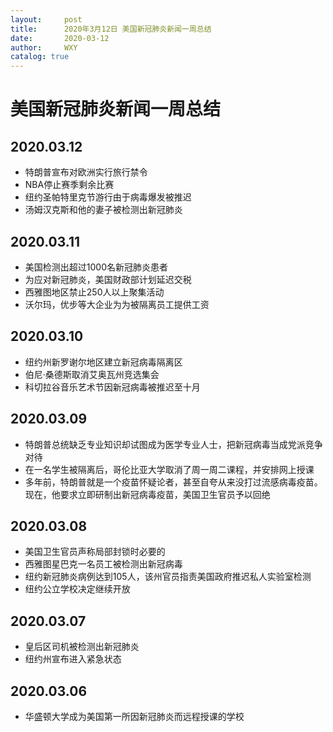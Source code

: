 ```yaml
---
layout:     post
title:      2020年3月12日 美国新冠肺炎新闻一周总结
date:       2020-03-12
author:     WXY
catalog: true
---
```


# 美国新冠肺炎新闻一周总结

## 2020.03.12  
* 特朗普宣布对欧洲实行旅行禁令
* NBA停止赛季剩余比赛
* 纽约圣帕特里克节游行由于病毒爆发被推迟
* 汤姆汉克斯和他的妻子被检测出新冠肺炎

## 2020.03.11
* 美国检测出超过1000名新冠肺炎患者
* 为应对新冠肺炎，美国财政部计划延迟交税
* 西雅图地区禁止250人以上聚集活动
* 沃尔玛，优步等大企业为为被隔离员工提供工资

## 2020.03.10
* 纽约州新罗谢尔地区建立新冠病毒隔离区
* 伯尼·桑德斯取消艾奥瓦州竞选集会
* 科切拉谷音乐艺术节因新冠病毒被推迟至十月

## 2020.03.09
* 特朗普总统缺乏专业知识却试图成为医学专业人士，把新冠病毒当成党派竞争对待
* 在一名学生被隔离后，哥伦比亚大学取消了周一周二课程，并安排网上授课
* 多年前，特朗普就是一个疫苗怀疑论者，甚至自夸从来没打过流感病毒疫苗。现在，他要求立即研制出新冠病毒疫苗，美国卫生官员予以回绝

## 2020.03.08
* 美国卫生官员声称局部封锁时必要的
* 西雅图星巴克一名员工被检测出新冠病毒
* 纽约新冠肺炎病例达到105人，该州官员指责美国政府推迟私人实验室检测
* 纽约公立学校决定继续开放

## 2020.03.07
* 皇后区司机被检测出新冠肺炎
* 纽约州宣布进入紧急状态

## 2020.03.06
* 华盛顿大学成为美国第一所因新冠肺炎而远程授课的学校


